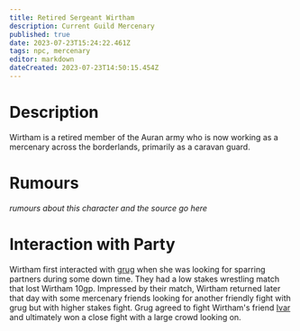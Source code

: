 ```yaml
---
title: Retired Sergeant Wirtham
description: Current Guild Mercenary
published: true
date: 2023-07-23T15:24:22.461Z
tags: npc, mercenary
editor: markdown
dateCreated: 2023-07-23T14:50:15.454Z
---
```


# Description
Wirtham is a retired member of the Auran army who is now working as a mercenary across the borderlands, primarily as a caravan guard.
# Rumours
*rumours about this character and the source go here*

# Interaction with Party
Wirtham first interacted with [grug](/player_characters/grug) when she was looking for sparring partners during some down time. They had a low stakes wrestling match that lost Wirtham 10gp. Impressed by their match, Wirtham returned later that day with some mercenary friends looking for another friendly fight with grug but with higher stakes fight. Grug agreed to fight Wirtham's friend [Ivar](/npcs/Ivar) and ultimately won a close fight with a large crowd looking on.